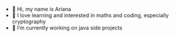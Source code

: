 - 👋 Hi, my name is Ariana
- 👀 I love learning and interested in maths and coding, especially cryptography
- 🌱 I’m currently working on java side projects 

<!---
Arianaff0/Arianaff0 is a ✨ special ✨ repository because its `README.md` (this file) appears on your GitHub profile.
You can click the Preview link to take a look at your changes.
--->
